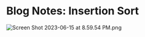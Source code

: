 # Blog Notes: Insertion Sort
![Screen Shot 2023-06-15 at 8.59.54 PM.png](..%2F..%2F..%2F..%2F..%2F..%2FDesktop%2FScreen%20Shot%202023-06-15%20at%208.59.54%20PM.png)
